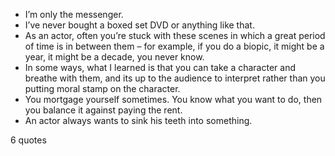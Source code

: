  - I’m only the messenger.
 - I’ve never bought a boxed set DVD or anything like that.
 - As an actor, often you’re stuck with these scenes in which a great period of time is in between them – for example, if you do a biopic, it might be a year, it might be a decade, you never know.
 - In some ways, what I learned is that you can take a character and breathe with them, and its up to the audience to interpret rather than you putting moral stamp on the character.
 - You mortgage yourself sometimes. You know what you want to do, then you balance it against paying the rent.
 - An actor always wants to sink his teeth into something.

6 quotes